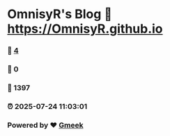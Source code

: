 # OmnisyR's Blog :link: https://OmnisyR.github.io 
### :page_facing_up: [4](https://OmnisyR.github.io/tag.html) 
### :speech_balloon: 0 
### :hibiscus: 1397 
### :alarm_clock: 2025-07-24 11:03:01 
### Powered by :heart: [Gmeek](https://github.com/Meekdai/Gmeek)
